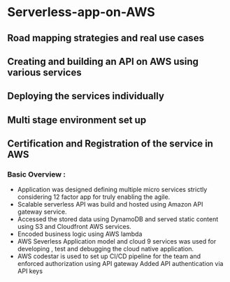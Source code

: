 # Serverless-app-on-AWS 
## Road mapping strategies and real use cases 
## Creating and building an API on AWS using various services 
## Deploying the services individually 
## Multi stage environment set up 
## Certification and Registration of the service in AWS 

### Basic Overview : 

- Application was designed defining multiple  micro services strictly considering 12 factor app for  truly enabling the agile.
- Scalable serverless  API was build and hosted  using Amazon API gateway service.
- Accessed the stored data using DynamoDB and served static content using S3 and Cloudfront AWS services.
- Encoded business logic using AWS lambda  
- AWS Severless Application model and cloud 9 services was used for developing , test and debugging the cloud native application.
- AWS codestar is used to set up CI/CD pipeline for the team and enforced authorization using API gateway Added API authentication via API keys
